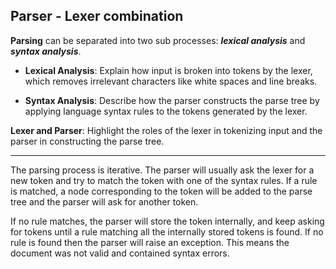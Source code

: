 ## Parser - Lexer combination

**Parsing** can be separated into two sub processes: **_lexical analysis_** and **_syntax analysis_**.

- **Lexical Analysis**: Explain how input is broken into tokens by the lexer, which removes irrelevant characters like white spaces and line breaks.

- **Syntax Analysis**: Describe how the parser constructs the parse tree by applying language syntax rules to the tokens generated by the lexer.

**Lexer and Parser**: Highlight the roles of the lexer in tokenizing input and the parser in constructing the parse tree.

---

The parsing process is iterative. The parser will usually ask the lexer for a new token and try to match the token with one of the syntax rules. If a rule is matched, a node corresponding to the token will be added to the parse tree and the parser will ask for another token.

If no rule matches, the parser will store the token internally, and keep asking for tokens until a rule matching all the internally stored tokens is found. If no rule is found then the parser will raise an exception. This means the document was not valid and contained syntax errors.
